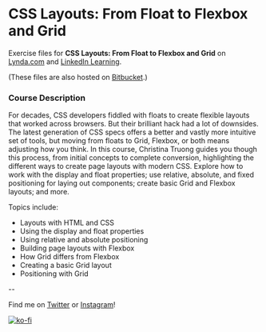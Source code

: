 # CSS Layouts: From Float to Flexbox and Grid

Exercise files for **CSS Layouts: From Float to Flexbox and Grid** on [Lynda.com](https://www.lynda.com/Christina-Truong/7842227-1.html) and [LinkedIn Learning](https://www.linkedin.com/learning/instructors/christina-truong?u=2125562).

(These files are also hosted on [Bitbucket](https://bitbucket.org/christinacodes/).)

### Course Description

For decades, CSS developers fiddled with floats to create flexible layouts that worked across browsers. But their brilliant hack had a lot of downsides. The latest generation of CSS specs offers a better and vastly more intuitive set of tools, but moving from floats to Grid, Flexbox, or both means adjusting how you think. In this course, Christina Truong guides you though this process, from initial concepts to complete conversion, highlighting the different ways to create page layouts with modern CSS. Explore how to work with the display and float properties; use relative, absolute, and fixed positioning for laying out components; create basic Grid and Flexbox layouts; and more. 

Topics include:

* Layouts with HTML and CSS
* Using the display and float properties
* Using relative and absolute positioning
* Building page layouts with Flexbox
* How Grid differs from Flexbox
* Creating a basic Grid layout
* Positioning with Grid

--

Find me on [Twitter](http://twitter.com/christinatruong) or [Instagram](http://instagram.com/christina.is.online)!

[![ko-fi](https://ko-fi.com/img/githubbutton_sm.svg)](https://ko-fi.com/O5O2NRM6)
